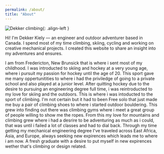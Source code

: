 ```yaml
---
permalink: /about/
title: "About"
---
```


![Dekker climbing](/assets/IMG_0253.png){: .align-left }

Hi! I'm Dekker Kiely — an engineer and outdoor adventurer based in Canada. I spend most of my time climbing, skiing, cycling and working on creative mechanical projects. I created this website to share an insight into my adventures and ensures. 

I am from Fredericton, New Brunsick that is where i sent most of my childhood. I was introducted to skiing and hockey at a very young age, where i pursuit my passion for hockey until the age of 20. This sport gave me many oppertunitities to where i had the priviledge of going to a private school and also played at a junior level. After quitting hockey due to the desire to pursuing an engineering degree full time, i was reintroducted to my love for skiing and the outdoors. This is where i was intoducted to the sport of climbing. I'm not certain but it had to been Free solo that just made me buy a pair of climbing shoes to where i started outdoor bouldering. This grew into finding out there was climbing gyms where i meet a great group of people willing to show me the ropes. From this my love for mountains and climbing grew where i had a desrire to be adventuring as much as i could, that was until i failed a lot of classes and had to dial back. Through my time getting my mechanical engineering degree I've traveled across East Africa, Asia, and Europe, always seeking new expirences which leads me to where i am now. A fresh graduate with a desire to put myself in new expirences wether that's climbing or design related. 
